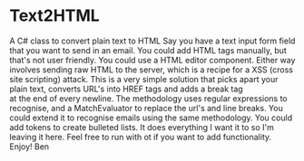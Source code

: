 # Text2HTML
A C# class to convert plain text to HTML
Say you have a text input form field that you want to send in an email. 
You could add HTML tags manually, but that's not user friendly. You could use a HTML editor component. Either way involves sending raw HTML to the server, which is a recipe for a XSS (cross site scripting) attack.
This is a very simple solution that picks apart your plain text, converts URL's into HREF tags and adds a break tag <br /> at the end of every newline.
The methodology uses regular expressions to recognise, and a MatchEvaluator to replace the url's and line breaks.
You could extend it to recognise emails using the same methodology. You could add tokens to create bulleted lists.
It does everything I want it to so I'm leaving it here. Feel free to run with ot if you want to add functionality.
Enjoy!
Ben
